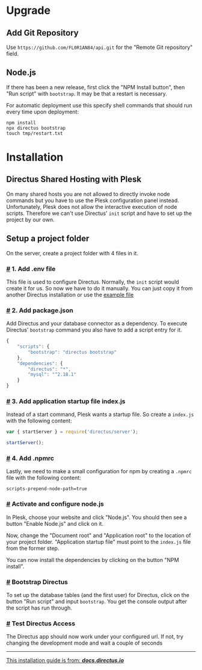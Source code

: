 # Upgrade

## Add Git Repository

Use `https://github.com/FL0R1AN84/api.git` for the "Remote Git repository" field.

## Node.js

If there has been a new release, first click the "NPM Install button", then "Run script" with `bootstrap`. It may be that a restart is necessary.

For automatic deployment use this specify shell commands that should run every time upon deployment:

```
npm install
npx directus bootstrap
touch tmp/restart.txt
```

# Installation

## Directus Shared Hosting with Plesk

On many shared hosts you are not allowed to directly invoke node commands but you have to use the Plesk configuration panel instead. Unfortunately, Plesk does not allow the interactive execution of node scripts. Therefore we can't use Directus' `init` script and have to set up the project by our own.

## Setup a project folder

On the server, create a project folder with 4 files in it.

### [#](https://docs.directus.io/getting-started/installation/plesk/#_1-add-env-file) 1. Add .env file

This file is used to configure Directus. Normally, the `init` script would create it for us. So now we have to do it manually. You can just copy it from another Directus installation or use the [example file](https://github.com/directus/directus/blob/main/api/example.env)

### [#](https://docs.directus.io/getting-started/installation/plesk/#_2-add-package-json) 2\. Add package.json

Add Directus and your database connector as a dependency. To execute Directus' `bootstrap` command you also have to add a script entry for it.

```javascript
{
	"scripts": {
		"bootstrap": "directus bootstrap"
	},
	"dependencies": {
		"directus": "*",
		"mysql": "^2.18.1"
	}
}

```

### [#](https://docs.directus.io/getting-started/installation/plesk/#_3-add-application-startup-file-index-js) 3. Add application startup file index.js

Instead of a start command, Plesk wants a startup file. So create a `index.js` with the following content:

```javascript
var { startServer } = require('directus/server');

startServer();

```

### [#](https://docs.directus.io/getting-started/installation/plesk/#_4-add-npmrc) 4. Add .npmrc

Lastly, we need to make a small configuration for npm by creating a `.npmrc` file with the following content:

```
scripts-prepend-node-path=true

```

### [#](https://docs.directus.io/getting-started/installation/plesk/#activate-and-configure-node-js) Activate and configure node.js

In Plesk, choose your website and click "Node.js". You should then see a button "Enable Node.js" and click on it.

Now, change the "Document root" and "Application root" to the location of your project folder. "Application startup
file" must point to the `index.js` file from the former step.

You can now install the dependencies by clicking on the button "NPM install".

### [#](https://docs.directus.io/getting-started/installation/plesk/#bootstrap-directus) Bootstrap Directus

To set up the database tables (and the first user) for Directus, click on the button "Run script" and input `bootstrap`. You get the console output after the script has run through.

### [#](https://docs.directus.io/getting-started/installation/plesk/#test-directus-access) Test Directus Access

The Directus app should now work under your configured url. If not, try changing the development mode and wait a couple of seconds

---

[This installation guide is from: **_docs.directus.io_**](https://docs.directus.io/self-hosted/installation/plesk.html)
